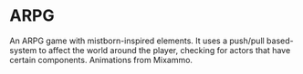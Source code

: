# ARPG
 An ARPG game with mistborn-inspired elements.
 It uses a push/pull based-system to affect the world around the player, checking for actors that have certain components.
 Animations from Mixammo.
